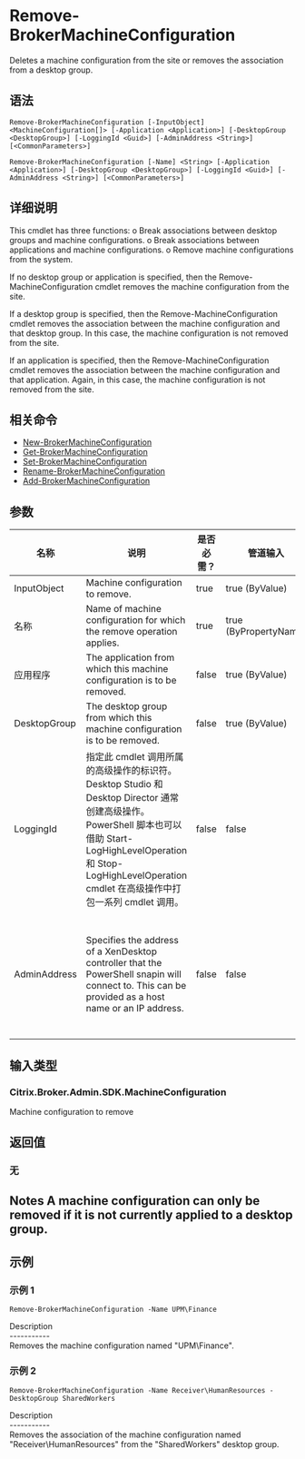 # Remove-BrokerMachineConfiguration

Deletes a machine configuration from the site or removes the association from a desktop group.

## 语法

    Remove-BrokerMachineConfiguration [-InputObject] <MachineConfiguration[]> [-Application <Application>] [-DesktopGroup <DesktopGroup>] [-LoggingId <Guid>] [-AdminAddress <String>] [<CommonParameters>]
    
    Remove-BrokerMachineConfiguration [-Name] <String> [-Application <Application>] [-DesktopGroup <DesktopGroup>] [-LoggingId <Guid>] [-AdminAddress <String>] [<CommonParameters>]
    

## 详细说明

This cmdlet has three functions: o Break associations between desktop groups and machine configurations. o Break associations between applications and machine configurations. o Remove machine configurations from the system.

If no desktop group or application is specified, then the Remove-MachineConfiguration cmdlet removes the machine configuration from the site.

If a desktop group is specified, then the Remove-MachineConfiguration cmdlet removes the association between the machine configuration and that desktop group. In this case, the machine configuration is not removed from the site.

If an application is specified, then the Remove-MachineConfiguration cmdlet removes the association between the machine configuration and that application. Again, in this case, the machine configuration is not removed from the site.

## 相关命令

- [New-BrokerMachineConfiguration](New-BrokerMachineConfiguration.html)
- [Get-BrokerMachineConfiguration](Get-BrokerMachineConfiguration.html)
- [Set-BrokerMachineConfiguration](Set-BrokerMachineConfiguration.html)
- [Rename-BrokerMachineConfiguration](Rename-BrokerMachineConfiguration.html)
- [Add-BrokerMachineConfiguration](Add-BrokerMachineConfiguration.html)

## 参数

| 名称           | 说明                                                                                                                                                                              | 是否必需？ | 管道输入                  | 默认值                                                                                    |
| ------------ | ------------------------------------------------------------------------------------------------------------------------------------------------------------------------------- | ----- | --------------------- | -------------------------------------------------------------------------------------- |
| InputObject  | Machine configuration to remove.                                                                                                                                                | true  | true (ByValue)        | 无                                                                                      |
| 名称           | Name of machine configuration for which the remove operation applies.                                                                                                           | true  | true (ByPropertyName) | 无                                                                                      |
| 应用程序         | The application from which this machine configuration is to be removed.                                                                                                         | false | true (ByValue)        | 无                                                                                      |
| DesktopGroup | The desktop group from which this machine configuration is to be removed.                                                                                                       | false | true (ByValue)        | 无                                                                                      |
| LoggingId    | 指定此 cmdlet 调用所属的高级操作的标识符。 Desktop Studio 和 Desktop Director 通常创建高级操作。 PowerShell 脚本也可以借助 Start-LogHighLevelOperation 和 Stop-LogHighLevelOperation cmdlet 在高级操作中打包一系列 cmdlet 调用。 | false | false                 |                                                                                        |
| AdminAddress | Specifies the address of a XenDesktop controller that the PowerShell snapin will connect to. This can be provided as a host name or an IP address.                              | false | false                 | Localhost. Once a value is provided by any cmdlet, this value will become the default. |

## 输入类型

### Citrix.Broker.Admin.SDK.MachineConfiguration

Machine configuration to remove

## 返回值

### 无

## Notes A machine configuration can only be removed if it is not currently applied to a desktop group.

## 示例

### 示例 1

    Remove-BrokerMachineConfiguration -Name UPM\Finance
    

Description  
\---\---\-----  
Removes the machine configuration named "UPM\Finance".

### 示例 2

    Remove-BrokerMachineConfiguration -Name Receiver\HumanResources -DesktopGroup SharedWorkers
    

Description  
\---\---\-----  
Removes the association of the machine configuration named "Receiver\HumanResources" from the "SharedWorkers" desktop group.